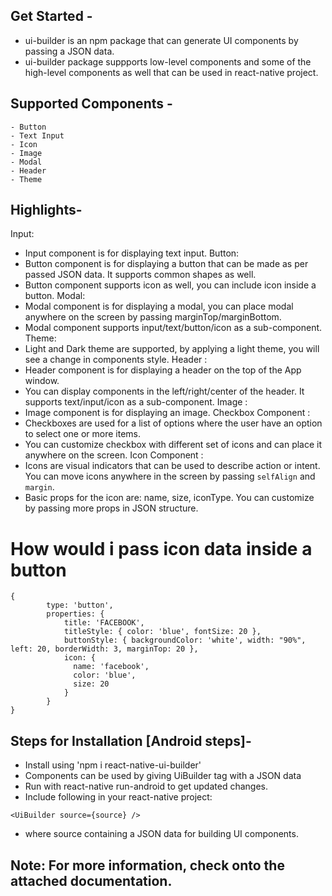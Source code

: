 ## Get Started - 
- ui-builder is an npm package that can generate UI components by passing a JSON data.
- ui-builder package suppports low-level components and some of the high-level components as well that can be used in react-native project.

## Supported Components - 
```
- Button
- Text Input
- Icon
- Image
- Modal
- Header
- Theme
```

## Highlights- 
Input:
- Input component is for displaying text input.
Button:
- Button component is for displaying a button that can be made as per passed JSON data. It supports common shapes as well.
- Button component supports icon as well, you can include icon inside a button.
Modal:
- Modal component is for displaying a modal, you can place modal anywhere on the screen by passing marginTop/marginBottom.
- Modal component supports input/text/button/icon as a sub-component.
Theme:
- Light and Dark theme are supported, by applying a light theme, you will see a change in components style.
Header :
- Header component is for displaying a header on the top of the App window.
- You can display components in the left/right/center of the header. It supports text/input/icon as a sub-component.
Image :
- Image component is for displaying an image.
Checkbox Component :
- Checkboxes are used for a list of options where the user have an option to select one or more items.
- You can customize checkbox with different set of icons and can place it anywhere on the screen.
Icon Component :
- Icons are visual indicators that can be used to describe action or intent. You can move icons anywhere in the screen by passing ```selfAlign``` and ```margin```.
- Basic props for the icon are: name, size, iconType. You can customize by passing more props in JSON structure.

# How would i pass icon data inside a button
```
{
        type: 'button',
        properties: {
            title: 'FACEBOOK',
            titleStyle: { color: 'blue', fontSize: 20 },
            buttonStyle: { backgroundColor: 'white', width: "90%", left: 20, borderWidth: 3, marginTop: 20 },
            icon: {
              name: 'facebook',
              color: 'blue',
              size: 20
            }
        }
}

```

## Steps for Installation [Android steps]-
- Install using 'npm i react-native-ui-builder'
- Components can be used by giving UiBuilder tag with a JSON data
- Run with react-native run-android to get updated changes.
- Include following in your react-native project:

```
<UiBuilder source={source} />
```
- where source containing a JSON data for building UI components.

## Note: For more information, check onto the attached documentation.